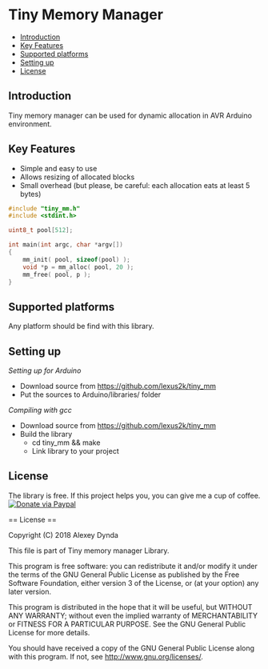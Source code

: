 # Tiny Memory Manager

[tocstart]: # (toc start)

  * [Introduction](#introduction)
  * [Key Features](#key-features)
  * [Supported platforms](#supported-platforms)
  * [Setting up](#setting-up)
  * [License](#license)

[tocend]: # (toc end)


## Introduction

Tiny memory manager can be used for dynamic allocation in AVR Arduino environment.


## Key Features

 * Simple and easy to use
 * Allows resizing of allocated blocks
 * Small overhead (but please, be careful: each allocation eats at least 5 bytes)

```cpp
#include "tiny_mm.h"
#include <stdint.h>

uint8_t pool[512];

int main(int argc, char *argv[])
{
    mm_init( pool, sizeof(pool) );
    void *p = mm_alloc( pool, 20 );
    mm_free( pool, p );
}

```

## Supported platforms

Any platform should be find with this library.

## Setting up

*Setting up for Arduino*
 * Download source from https://github.com/lexus2k/tiny_mm
 * Put the sources to Arduino/libraries/ folder

*Compiling with gcc*
 * Download source from https://github.com/lexus2k/tiny_mm
 * Build the library
   * cd tiny_mm && make
   * Link library to your project

## License

The library is free. If this project helps you, you can give me a cup of coffee.
[![Donate via Paypal](https://img.shields.io/badge/Donate-PayPal-green.svg)](https://www.paypal.me/lexus2k)


== License ==

Copyright (C) 2018 Alexey Dynda

This file is part of Tiny memory manager Library.

This program is free software: you can redistribute it and/or modify
it under the terms of the GNU General Public License as published by
the Free Software Foundation, either version 3 of the License, or
(at your option) any later version.

This program is distributed in the hope that it will be useful,
but WITHOUT ANY WARRANTY; without even the implied warranty of
MERCHANTABILITY or FITNESS FOR A PARTICULAR PURPOSE.  See the
GNU General Public License for more details.

You should have received a copy of the GNU General Public License
along with this program.  If not, see <http://www.gnu.org/licenses/>.

